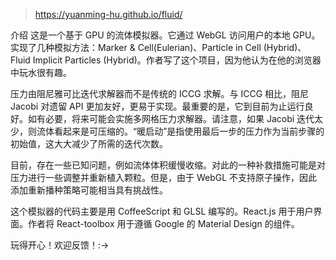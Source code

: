 > https://yuanming-hu.github.io/fluid/

介绍
这是一个基于 GPU 的流体模拟器。它通过 WebGL 访问用户的本地 GPU。实现了几种模拟方法：Marker & Cell(Eulerian)、Particle in Cell (Hybrid)、Fluid Implicit Particles (Hybrid)。作者写了这个项目，因为他认为在他的浏览器中玩水很有趣。

压力由阻尼雅可比迭代求解器而不是传统的 ICCG 求解。与 ICCG 相比，阻尼 Jacobi 对遗留 API 更加友好，更易于实现。最重要的是，它到目前为止运行良好。如有必要，将来可能会实施多网格压力求解器。请注意，如果 Jacobi 迭代太少，则流体看起来是可压缩的。“暖启动”是指使用最后一步的压力作为当前步骤的初始值，这大大减少了所需的迭代次数。

目前，存在一些已知问题，例如流体体积缓慢收缩。对此的一种补救措施可能是对压力进行一些调整并重新植入颗粒。但是，由于 WebGL 不支持原子操作，因此添加重新播种策略可能相当具有挑战性。

这个模拟器的代码主要是用 CoffeeScript 和 GLSL 编写的。React.js 用于用户界面。作者将 React-toolbox 用于遵循 Google 的 Material Design 的组件。

玩得开心！欢迎反馈！:->
